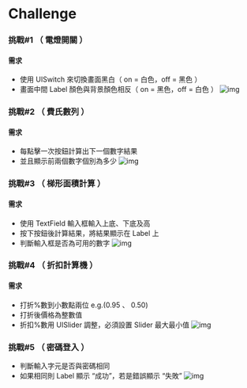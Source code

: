 # Challenge
### 挑戰#1 （ 電燈開關 ）

#### 需求

* 使用 UISwitch 來切換畫面黑白（ on = 白色，off = 黑色 ）
* 畫面中間 Label 顏色與背景顏色相反（ on = 黑色，off = 白色 ）
![img](https://github.com/Jesx/Challenge/blob/master/SwitchButton/SwitchButton.gif)

### 挑戰#2 （ 費氏數列 ）

#### 需求

* 每點擊一次按鈕計算出下一個數字結果
* 並且顯示前兩個數字個別為多少
![img](https://github.com/Jesx/Challenge/blob/master/Fibonacci/Fibonacci.gif)

### 挑戰#3 （ 梯形面積計算 ）

#### 需求

* 使用 TextField 輸入框輸入上底、下底及高
* 按下按鈕後計算結果，將結果顯示在 Label 上
* 判斷輸入框是否為可用的數字
![img](https://github.com/Jesx/Challenge/blob/master/AreaCalculator/AreaCalculator.gif)

### 挑戰#4 （ 折扣計算機 ）

#### 需求

* 打折%數到小數點兩位 e.g.(0.95 、 0.50)
* 打折後價格為整數值
* 折扣%數用 UISlider 調整，必須設置 Slider 最大最小值
![img](https://github.com/Jesx/Challenge/blob/master/Discount/Discount.gif)

### 挑戰#5 （ 密碼登入 ）

* 判斷輸入字元是否與密碼相同
* 如果相同則 Label 顯示 “成功”，若是錯誤顯示 “失敗”
![img](https://github.com/Jesx/Challenge/blob/master/CompareCode/CompareCode.gif)
